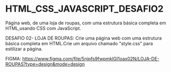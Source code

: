 # HTML_CSS_JAVASCRIPT_DESAFIO2
Página web, de uma loja de roupas, com uma estrutura básica completa em HTML,usando CSS com JavaScript.

DESAFIO 02- LOJA DE ROUPAS: Crie uma página web com uma estrutura básica completa em HTML.Crie um arquivo chamado "style.css" para estilizar a página.

FIGMA: https://www.figma.com/file/5njpfs9fwpmklGI1oax02N/LOJA-DE-ROUPAS?type=design&mode=design
